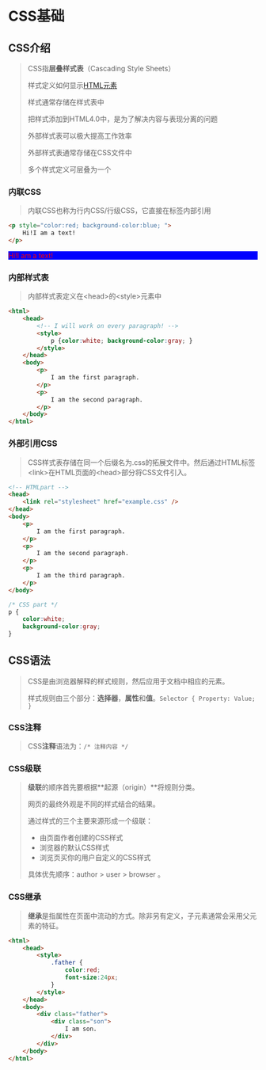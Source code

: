 # CSS基础

## CSS介绍

> CSS指**层叠样式表**（Cascading Style Sheets）
>
> 样式定义如何显示[HTML元素](../HTML/01基础.md)
>
> 样式通常存储在样式表中
>
> 把样式添加到HTML4.0中，是为了解决内容与表现分离的问题
>
> 外部样式表可以极大提高工作效率
>
> 外部样式表通常存储在CSS文件中
>
> 多个样式定义可层叠为一个

### 内联CSS

> 内联CSS也称为行内CSS/行级CSS，它直接在标签内部引用

```html
<p style="color:red; background-color:blue; ">
    Hi!I am a text!
</p>
```

<p style="color:red; background-color:blue; ">
    Hi!I am a text!
</p>

### 内部样式表

> 内部样式表定义在\<head>的\<style>元素中

```html
<html>
    <head>
        <!-- I will work on every paragraph! -->
        <style>
            p {color:white; background-color:gray; }
        </style>
    </head>
    <body>
        <p>
            I am the first paragraph.
        </p>
        <p>
            I am the second paragraph.
        </p>
    </body>
</html>
```

### 外部引用CSS

> CSS样式表存储在同一个后缀名为.css的拓展文件中。然后通过HTML标签\<link>在HTML页面的\<head>部分将CSS文件引入。

```html
<!-- HTMLpart -->
<head>
    <link rel="stylesheet" href="example.css" />
</head>
<body>
    <p>
        I am the first paragraph.
    </p>
    <p>
        I am the second paragraph.
    </p>
    <p>
        I am the third paragraph.
    </p>
</body>
```

```CSS
/* CSS part */
p {
    color:white;
    background-color:gray;
}
```

## CSS语法

> CSS是由浏览器解释的样式规则，然后应用于文档中相应的元素。
>
> 样式规则由三个部分：**选择器**，**属性**和**值**。`Selector { Property: Value; }`

### CSS注释

> CSS**注释**语法为：`/* 注释内容 */`

### CSS级联

> **级联**的顺序首先要根据**起源（origin）**将规则分类。
>
> 网页的最终外观是不同的样式结合的结果。
>
> 通过样式的三个主要来源形成一个级联：
>
> - 由页面作者创建的CSS样式
> - 浏览器的默认CSS样式
> - 浏览页买你的用户自定义的CSS样式
>
> 具体优先顺序：author > user > browser 。

### CSS继承

> **继承**是指属性在页面中流动的方式。除非另有定义，子元素通常会采用父元素的特征。

```html
<html>
    <head>
        <style>
            .father {
                color:red;
                font-size:24px;
            }
        </style>
    </head>
    <body>
        <div class="father">
            <div class="son">
                I am son.
            </div>
        </div>
    </body>
</html>
```

